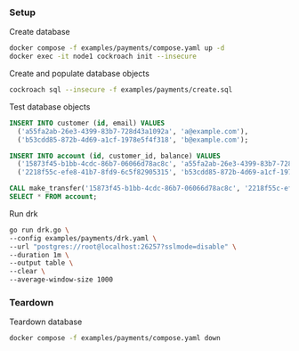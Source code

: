 ### Setup

Create database

```sh
docker compose -f examples/payments/compose.yaml up -d
docker exec -it node1 cockroach init --insecure
```

Create and populate database objects

```sh
cockroach sql --insecure -f examples/payments/create.sql
```

Test database objects

```sql
INSERT INTO customer (id, email) VALUES
  ('a55fa2ab-26e3-4399-83b7-728d43a1092a', 'a@example.com'),
  ('b53cdd85-872b-4d69-a1cf-1978e5f4f318', 'b@example.com');

INSERT INTO account (id, customer_id, balance) VALUES
  ('15873f45-b1bb-4cdc-86b7-06066d78ac8c', 'a55fa2ab-26e3-4399-83b7-728d43a1092a', 10000),
  ('2218f55c-efe8-41b7-8fd9-6c5f82905315', 'b53cdd85-872b-4d69-a1cf-1978e5f4f318', 10000);

CALL make_transfer('15873f45-b1bb-4cdc-86b7-06066d78ac8c', '2218f55c-efe8-41b7-8fd9-6c5f82905315', 10);
SELECT * FROM account;
```

Run drk

```sh
go run drk.go \
--config examples/payments/drk.yaml \
--url "postgres://root@localhost:26257?sslmode=disable" \
--duration 1m \
--output table \
--clear \
--average-window-size 1000
```

### Teardown

Teardown database

```sh
docker compose -f examples/payments/compose.yaml down
```